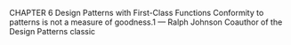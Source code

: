 CHAPTER 6 Design Patterns with First-Class Functions
 Conformity to patterns is not a measure of goodness.1
— Ralph Johnson
Coauthor of the Design Patterns classic

